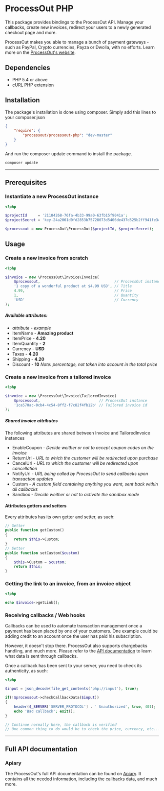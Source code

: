 ProcessOut PHP
==============

This package provides bindings to the ProcessOut API. Manage your callbacks, create new invoices,
redirect your users to a newly generated checkout page and more.

ProcessOut makes you able to manage a bunch of payment gateways - such as PayPal, Crypto currencies, Payza or Dwolla, with no efforts. Learn more on the [ProcessOut's website](https://www.processout.com).

Dependencies
------------

* PHP 5.4 or above
* cURL PHP extension

Installation
------------

The package's installation is done using composer. Simply add this lines to your composer.json

``` json
{
	"require": {
		"processout/processout-php": "dev-master"
	}
}
```

And run the composer update command to install the package.

``` sh
composer update
```

-------------------------

Prerequisites
-------------

### Instantiate a new ProcessOut instance

``` php
<?php

$projectId     = '21184268-76fa-4b33-99a0-63fb15f9041a';
$projectSecret = 'key-24a2061d0fd2853b75728073d5406de437d525b2ff941fe34ca061cb2180d0f8';

$processout = new ProcessOut\ProcessOut($projectId, $projectSecret);
```

Usage
-----

### Create a new invoice from scratch

``` php
<?php

$invoice = new \ProcessOut\Invoice\Invoice(
    $processout,                                  // ProcessOut instance
	'1 copy of a wonderful product at $4.99 USD', // Title
	4.99,                                         // Price
	1,                                            // Quantity
	'USD'                                         // Currency
);
```

##### Available attributes:

- *attribute*  - *example*
- ItemName     - **Amazing product**
- ItemPrice    - **4.20**
- ItemQuantity - **2**
- Currency     - **USD**
- Taxes        - **4.20**
- Shipping     - **4.20**
- Discount     - **10** *Note: percentage, not taken into account in the total price*

### Create a new invoice from a tailored invoice

``` php
<?php

$invoice = new \ProcessOut\Invoice\TailoredInvoice(
    $processout,                           // ProcessOut instance
    '1ca570ac-0cb4-4c54-8ff2-f7c82f4fb12b' // Tailored invoice id
);
```


##### Shared invoice attributes

The following attributes are shared between Invoice and TailoredInvoice instances

- EnableCoupon - *Decide weither or not to accept coupon codes on the invoice*
- ReturnUrl    - *URL to which the customer will be redirected upon purchase*
- CancelUrl    - *URL to which the customer will be redirected upon cancellation*
- NotifyUrl    - *URL being called by ProcessOut to send callbacks upon transaction updates*
- Custom       - *A custom field containing anything you want, sent back within all callbacks*
- Sandbox      - *Decide weither or not to activate the sandbox mode*

#### Attributes getters and setters

Every attributes has its own getter and setter, as such:

``` php
// Getter
public function getCustom()
{
    return $this->Custom;
}
// Setter
public function setCustom($custom)
{
    $this->Custom = $custom;
    return $this;
}
```

### Getting the link to an invoice, from an invoice object

``` php
<?php

echo $invoice->getLink();
```


### Receiving callbacks / Web hooks

Callbacks can be used to automate transaction management once a payment has been placed by one of your customers. One example could be adding credit to an account once the user has paid his subscription.

However, it doesn't stop there. ProcessOut also supports chargebacks handling, and much more. Please refer to the [API documentation](http://docs.processout.apiary.io/#) to learn what data is sent through callbacks.

Once a callback has been sent to your server, you need to check its authenticity, as such:

``` php
<?php

$input = json_decode(file_get_contents('php://input'), true);

if(!$processout->checkCallbackData($input))
{
	header($_SERVER['SERVER_PROTOCOL'] . ' Unauthorized', true, 401);
	echo 'Bad callback'; exit();
}

// Continue normally here, the callback is verified
// One common thing to do would be to check the price, currency, etc...
```

-------------------------

Full API documentation
----------------------

### Apiary

The ProcessOut's full API documentation can be found on [Apiary](http://docs.processout.apiary.io). It contains all the needed information, including the callbacks data, and much more.
